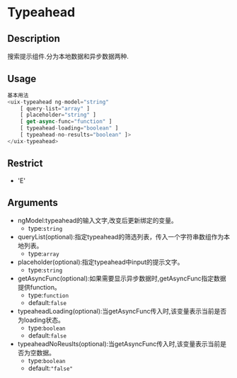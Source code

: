 # Typeahead
## Description
搜索提示组件.分为本地数据和异步数据两种.

## Usage

``` javascript
基本用法
<uix-typeahead ng-model="string"
    [ query-list="array" ]
    [ placeholder="string" ]
    [ get-async-func="function" ]
    [ typeahead-loading="boolean" ]
    [ typeahead-no-results="boolean" ]>
</uix-typeahead>
```
## Restrict
- 'E'

## Arguments

- ngModel:typeahead的输入文字,改变后更新绑定的变量。
    - type:`string`
- queryList(optional):指定typeahead的筛选列表，传入一个字符串数组作为本地列表。
    - type:`array`
- placeholder(optional):指定typeahead中input的提示文字。
    - type:`string`
- getAsyncFunc(optional):如果需要显示异步数据时,getAsyncFunc指定数据提供function。
    - type:`function`
    - default:`false`
- typeaheadLoading(optional):当getAsyncFunc传入时,该变量表示当前是否为loading状态。
    - type:`boolean`
    - default:`false`
- typeaheadNoReuslts(optional):当getAsyncFunc传入时,该变量表示当前是否为空数据。
	- type:`boolean`
	- default:`"false"`

